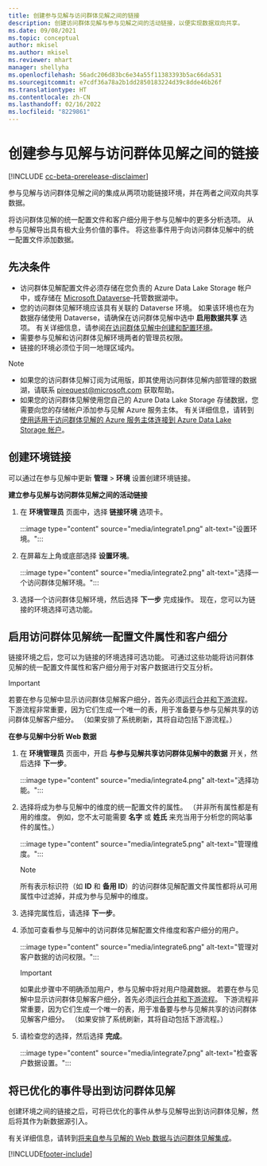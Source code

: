 ```yaml
---
title: 创建参与见解与访问群体见解之间的链接
description: 创建访问群体见解与参与见解之间的活动链接，以便实现数据双向共享。
ms.date: 09/08/2021
ms.topic: conceptual
author: mkisel
ms.author: mkisel
ms.reviewer: mhart
manager: shellyha
ms.openlocfilehash: 56adc206d83bc6e34a55f11383393b5ac66da531
ms.sourcegitcommit: e7cdf36a78a2b1dd2850183224d39c8dde46b26f
ms.translationtype: HT
ms.contentlocale: zh-CN
ms.lasthandoff: 02/16/2022
ms.locfileid: "8229861"
---
```

# <a name="create-a-link-between-audience-insights-and-engagement-insights"></a>创建参与见解与访问群体见解之间的链接

[!INCLUDE [cc-beta-prerelease-disclaimer](includes/cc-beta-prerelease-disclaimer.md)]

参与见解与访问群体见解之间的集成从两项功能链接环境，并在两者之间双向共享数据。

将访问群体见解的统一配置文件和客户细分用于参与见解中的更多分析选项。 从参与见解导出具有极大业务价值的事件。 将这些事件用于向访问群体见解中的统一配置文件添加数据。

## <a name="prerequisites"></a>先决条件

- 访问群体见解配置文件必须存储在您负责的 Azure Data Lake Storage 帐户中，或存储在 [Microsoft Dataverse](/powerapps/maker/data-platform/data-platform-intro)&ndash;托管数据湖中。 
- 您的访问群体见解环境应该具有关联的 Dataverse 环境。 如果该环境也在为数据存储使用 Dataverse，请确保在访问群体见解中选中 **启用数据共享** 选项。 有关详细信息，请参阅[在访问群体见解中创建和配置环境](../audience-insights/create-environment.md)。
- 需要参与见解和访问群体见解环境两者的管理员权限。
- 链接的环境必须位于同一地理区域内。

> [!NOTE]
> - 如果您的访问群体见解订阅为试用版，即其使用访问群体见解内部管理的数据湖，请联系 [pirequest@microsoft.com](mailto:pirequest@microsoft.com) 获取帮助。 
> - 如果您的访问群体见解使用您自己的 Azure Data Lake Storage 存储数据，您需要向您的存储帐户添加参与见解 Azure 服务主体。 有关详细信息，请转到[使用适用于访问群体见解的 Azure 服务主体连接到 Azure Data Lake Storage 帐户](../audience-insights/connect-service-principal.md)。 


## <a name="create-an-environment-link"></a>创建环境链接

可以通过在参与见解中更新 **管理** > **环境** 设置创建环境链接。

**建立参与见解与访问群体见解之间的活动链接**

1. 在 **环境管理员** 页面中，选择 **链接环境** 选项卡。

    :::image type="content" source="media/integrate1.png" alt-text="设置环境。":::

1. 在屏幕左上角或底部选择 **设置环境**。

     :::image type="content" source="media/integrate2.png" alt-text="选择一个访问群体见解环境。":::

1. 选择一个访问群体见解环境，然后选择 **下一步** 完成操作。 现在，您可以为链接的环境选择可选功能。
 
## <a name="enable-audience-insights-unified-profiles-attributes-and-segments"></a>启用访问群体见解统一配置文件属性和客户细分

链接环境之后，您可以为链接的环境选择可选功能。 可通过这些功能将访问群体见解的统一配置文件属性和客户细分用于对客户数据进行交互分析。

> [!IMPORTANT]
> 若要在参与见解中显示访问群体见解客户细分，首先必须[运行合并和下游流程](../audience-insights/merge-entities.md)。 下游流程非常重要，因为它们生成一个唯一的表，用于准备要与参与见解共享的访问群体见解客户细分。 （如果安排了系统刷新，其将自动包括下游流程。）

**在参与见解中分析 Web 数据**

1. 在 **环境管理员** 页面中，开启 **与参与见解共享访问群体见解中的数据** 开关，然后选择 **下一步**。

    :::image type="content" source="media/integrate4.png" alt-text="选择功能。":::

1. 选择将成为参与见解中的维度的统一配置文件的属性。 （并非所有属性都是有用的维度。 例如，您不太可能需要 **名字** 或 **姓氏** 来充当用于分析您的网站事件的属性。）

    :::image type="content" source="media/integrate5.png" alt-text="管理维度。":::

   >[!NOTE]
   > 所有表示标识符（如 **ID** 和 **备用 ID**）的访问群体见解配置文件属性都将从可用属性中过滤掉，并成为参与见解中的维度。

1. 选择完属性后，请选择 **下一步**。
1. 添加可查看参与见解中的访问群体见解配置文件维度和客户细分的用户。

    :::image type="content" source="media/integrate6.png" alt-text="管理对客户数据的访问权限。":::

   > [!IMPORTANT]
   > 如果此步骤中不明确添加用户，参与见解中将对用户隐藏数据。
   > 若要在参与见解中显示访问群体见解客户细分，首先必须[运行合并和下游流程](../audience-insights/merge-entities.md)。 下游流程非常重要，因为它们生成一个唯一的表，用于准备要与参与见解共享的访问群体见解客户细分。 （如果安排了系统刷新，其将自动包括下游流程。）

1. 请检查您的选择，然后选择 **完成**。

    :::image type="content" source="media/integrate7.png" alt-text="检查客户数据设置。":::

## <a name="export-refined-events-to-audience-insights"></a>将已优化的事件导出到访问群体见解

创建环境之间的链接之后，可将已优化的事件从参与见解导出到访问群体见解，然后将其作为新数据源引入。 

有关详细信息，请转到[将来自参与见解的 Web 数据与访问群体见解集成](../audience-insights/integrate-engagement-insights.md)。

<!--
## Share engagement insights refined events with audience insights

After you create a link between environments, a new option becomes available for you to share [refined events](refined-events.md) with audience insights.

Consider the following when creating refined events for audience insights: 

- Provide a meaningful name for the refined event. It will be used as an activity name in audience insights.
- Select at least the following properties to create an activity in audience insights: 
    - Signal.Action.Name indicates the activity details.
    - Signal.User.Id maps with the customer ID.
    - Signal.View.Uri is a web address as a basis for segments or measures.
    - Signal.Export.Id is a primary key for events.
    - Signal.Timestamp determines the date and time for the activity.

To share refined events:

1. From the engagement insights menu, select **Data** and then select the **Events** tab.
2. On the **Action** menu, select **Share as activity**.

    :::image type="content" source="media/integrate8.png" alt-text="Data shared events settings.":::

3. You can view and stop actively shared events on the **Export and Sharing** tab.
4. -- per Michael K, we need a mock here (Mukesh needs to update to reflect what happens in AUI once a user shares a refined event (i.e. no longer AUI, data wrangler needs to go discover data in the storage, the shared event is available as a DS and entity, correct?)

### Attach refined events shared as activities to unified profiles in audience insights

You can bring customer web activity data from engagement insights into audience insights. In addition to transactional, demographic, or behavioral data, you can view activities on the web in unified customer profiles. You can then use these profiles to get insights such as segments, measures, and predictions for audience activation.

Follow the steps in [data unification](../audience-insights/data-unification.md) to map, match, and merge website authentication information to unified profiles in audience insights.

You can also share refined events that are now available in audience insights, identified as data sources and entities. 

Next, you can relate event data from engagement insights as unified activities in customer profiles.

### Relate refined event data as an activity of a customer profile

After unifying the data, you can configure the activity for the customer profile. For more information, go to [Customer activities](../audience-insights/activities.md).

:::image type="content" source="media/web-event-activity.png" alt-text="Activities page with expanded Edit activity pane.":::

Next, configure the new activity by using mapping elements: 

- **Primary Key**: Signal.Export.Id, a unique ID that is available for every event record in engagement insights. This property is automatically generated.

- **Timestamp**: Signal.Timestamp in the event property.

- **Event**: Signal.Name, the event name that you want to track.

- **Web address**: Signal.View.Uri that refers to the URI of the page that created the event.

- **Details**: Signal.Action.Name to represent the information to associate with the event. The selected property in this case indicates that the event is for email promotion.

- **Activity type**: In this example, we choose the existing activity type WebLog. This selection is a useful filter option to run prediction models or create segments based on this activity type.

- **Set up relationship**: This important setting ties the activity to existing customer profiles. **Signal.User.Id** is the identifier configured in the SDK to be collected. It relates to the user ID in other data sources that are configured in audience insights. 

This example configures the relationship between Signal.User.Id and RetailCustomers:CustomerRetailId, which is the primary key that was identified in the map step of the data unification process.

After processing the activities, you can review customer records and open a customer card to see activities from engagement insights in the timeline. 

> [!TIP]
> To find a customer ID that has an engagement insights activity, go to **Entities** and preview the data for the UnifiedActivity entity. **ActivityTypeDisplay = WebLog** contains the engagement insights activity configured in the preceding example. Copy the customer ID for one of those records and search<!--note from editor: Edit okay? I couldn't quite follow this.-- > for that ID on the **Customers** page.

--> 

[!INCLUDE[footer-include](../includes/footer-banner.md)]
